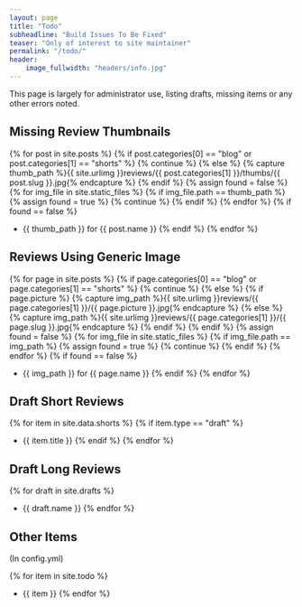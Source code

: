 ```yaml
---
layout: page
title: "Todo"
subheadline: "Build Issues To Be Fixed"
teaser: "Only of interest to site maintainer"
permalink: "/todo/"
header:
    image_fullwidth: "headers/info.jpg"
---
```


This page is largely for administrator use, listing drafts, missing items
or any other errors noted.

## Missing Review Thumbnails

{% for post in site.posts %}
          {% if post.categories[0] == "blog" or post.categories[1] == "shorts" %}
              {% continue %}
          {% else %}
              {% capture thumb_path %}{{ site.urlimg }}reviews/{{ post.categories[1] }}/thumbs/{{ post.slug }}.jpg{% endcapture %}
          {% endif %}
          {% assign found = false %}
          {% for img_file in site.static_files %}
            {% if img_file.path == thumb_path %}
                {% assign found = true %}
                {% continue %}
            {% endif %}
          {% endfor %}
          {% if found == false %}
- {{ thumb_path }} for {{ post.name }}
          {% endif %}
{% endfor %}

## Reviews Using Generic Image

{% for page in site.posts %}
          {% if page.categories[0] == "blog" or page.categories[1] == "shorts" %}
              {% continue %}
          {% else %}
            {% if page.picture %}
                {% capture img_path %}{{ site.urlimg }}reviews/{{ page.categories[1] }}/{{ page.picture }}.jpg{% endcapture %}
            {% else %}
                {% capture img_path %}{{ site.urlimg }}reviews/{{ page.categories[1] }}/{{ page.slug }}.jpg{% endcapture %}
            {% endif %}
          {% endif %}
          {% assign found = false %}
          {% for img_file in site.static_files %}
            {% if img_file.path == img_path %}
                {% assign found = true %}
                {% continue %}
            {% endif %}
          {% endfor %}
          {% if found == false %}
- {{ img_path }} for {{ page.name }}
          {% endif %}
{% endfor %}

## Draft Short Reviews

{% for item in site.data.shorts %}
{% if item.type == "draft" %}
- {{ item.title }}
{% endif %}
{% endfor %}

## Draft Long Reviews

{% for draft in site.drafts %}
- {{ draft.name }}
{% endfor %}

## Other Items

(In config.yml)

{% for item in site.todo %}
- {{ item }}
{% endfor %}
